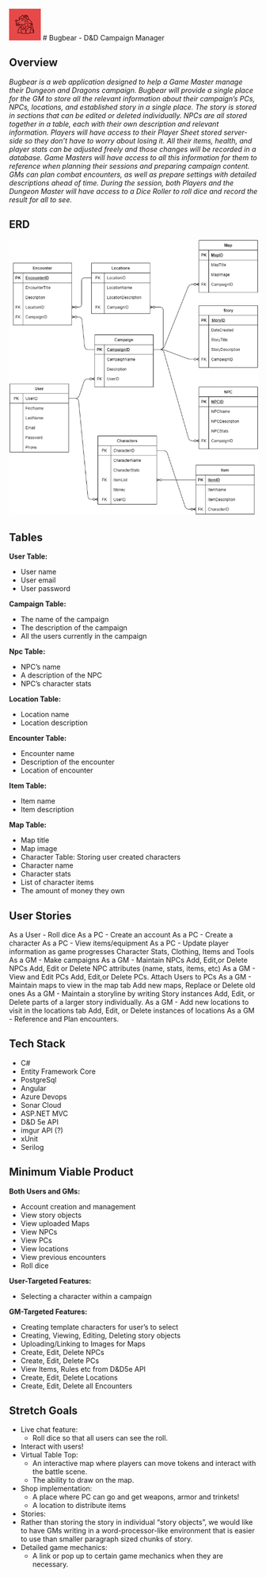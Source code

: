 ![Bugbear Logo](/resources/icon/bugbearIcon_64.png) # Bugbear - D&D Campaign Manager 
 
## Overview  
*Bugbear is a web application designed to help a Game Master manage their Dungeon and Dragons campaign.  Bugbear will provide a single place for the GM to store all the relevant information about their campaign’s PCs, NPCs, locations, and established story in a single place.  The story is stored in sections that can be edited or deleted individually.  NPCs are all stored together in a table, each with their own description and relevant information.  Players will have access to their Player Sheet stored server-side so they don’t have to worry about losing it.  All their items, health, and player stats can be adjusted freely and those changes will be recorded in a database.  Game Masters will have access to all this information for them to reference when planning their sessions and preparing campaign content.  GMs can plan combat encounters, as well as prepare settings with detailed descriptions ahead of time.  During the session, both Players and the Dungeon Master will have access to a Dice Roller to roll dice and record the result for all to see.*
 

## ERD

![ERD](/resources/other/bugbear_ERD1.png)

## Tables 
**User Table:**
 - User name
 - User email
 - User password
 
**Campaign Table:**
 - The name of the campaign
 - The description of the campaign
 - All the users currently in the campaign
 
**Npc Table:**
 - NPC’s name
 - A description of the NPC
 - NPC’s character stats
 
**Location Table:**
 - Location name
 - Location description
 
**Encounter Table:**
 - Encounter name
 - Description of the encounter
 - Location of encounter
 
**Item Table:**
 - Item name
 - Item description
 
**Map Table:**
 - Map title
 - Map image
 - Character Table: Storing user created characters
 - Character name
 - Character stats
 - List of character items
 - The amount of money they own
 

 	

## User Stories 
As a User - Roll dice
As a PC - Create an account
As a PC - Create a character
As a PC - View items/equipment
As a PC - Update player information as game progresses
Character Stats, Clothing, Items and Tools
As a GM - Make campaigns
As a GM - Maintain NPCs
Add, Edit,or Delete NPCs
Add, Edit or Delete NPC attributes (name, stats, items, etc)
As a GM - View and Edit PCs
Add, Edit,or Delete PCs.
Attach Users to PCs
As a GM - Maintain maps to view in the map tab
Add new maps, Replace or Delete old ones
As a GM - Maintain a storyline by writing Story instances
Add, Edit, or Delete parts of a larger story individually.
As a GM - Add new locations to visit in the locations tab
Add, Edit, or Delete instances of locations
As a GM - Reference and Plan encounters.

## Tech Stack
 - C#
 - Entity Framework Core
 - PostgreSql
 - Angular
 - Azure Devops
 - Sonar Cloud
 - ASP.NET MVC
 - D&D 5e API
 - imgur API (?)
 - xUnit
 - Serilog


## Minimum Viable Product
**Both Users and GMs:**
- Account creation and management
- View story objects
- View uploaded Maps
- View NPCs
- View PCs
- View locations
- View previous encounters
- Roll dice

**User-Targeted Features:**
- Selecting a character within a campaign

**GM-Targeted Features:**
- Creating template characters for user’s to select
- Creating, Viewing, Editing, Deleting story objects
- Uploading/Linking to Images for Maps
- Create, Edit, Delete NPCs
- Create, Edit, Delete PCs
- View Items, Rules etc from D&D5e API
- Create, Edit, Delete Locations
- Create, Edit, Delete all Encounters


## Stretch Goals
- Live chat feature:
	- Roll dice so that all users can see the roll.
- Interact with users! 
- Virtual Table Top:
	- An interactive map where players can move tokens and interact with the battle scene.
	- The ability to draw on the map.
- Shop implementation:
	- A place where PC can go and get weapons, armor and trinkets!
	- A location to distribute items
- Stories:
- Rather than storing the story in individual “story objects”, we would like to have GMs writing in a word-processor-like environment that is easier to use than smaller paragraph sized chunks of story.
- Detailed game mechanics:
	- A link or pop up to certain game mechanics when they are necessary.


